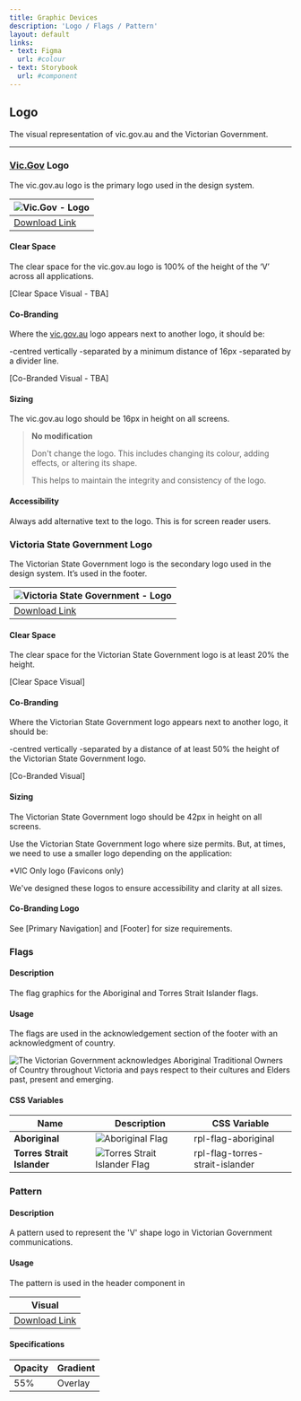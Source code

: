 ```yaml
---
title: Graphic Devices
description: 'Logo / Flags / Pattern'
layout: default
links:
- text: Figma
  url: #colour
- text: Storybook
  url: #component
---
```


## Logo

The visual representation of vic.gov.au and the Victorian Government.

---

### [Vic.Gov](https://www.vic.gov.au/) Logo

The vic.gov.au logo is the primary logo used in the design system.

|![Vic.Gov - Logo](/assets/img/vic-gov-au-logo.png) |
|---------------------------- |
| [Download Link](https://www.vic.gov.au/)  |

#### Clear Space

The clear space for the vic.gov.au logo is 100% of the height of the ‘V’ across all applications.

[Clear Space Visual - TBA]

#### Co-Branding

Where the [vic.gov.au](https://www.vic.gov.au/) logo appears next to another logo, it should be:

-centred vertically
-separated by a minimum distance of 16px
-separated by a divider line.

[Co-Branded Visual - TBA]

#### Sizing

The vic.gov.au logo should be 16px in height on all screens.

>**No modification** 
>
>Don't change the logo. This includes changing its colour, adding effects, or altering its shape.
>
>This helps to maintain the integrity and consistency of the logo.

#### Accessibility 

Always add alternative text to the logo. This is for screen reader users.

### Victoria State Government Logo

The Victorian State Government logo is the secondary logo used in the design system. It’s used in the footer. 

|![Victoria State Government - Logo](/assets/img/vic-state-gov-logo.png) |
|---------------------------- |
| [Download Link](https://www.vic.gov.au/)  |

#### Clear Space

The clear space for the Victorian State Government logo is at least 20% the height.

[Clear Space Visual]

#### Co-Branding
Where the Victorian State Government logo appears next to another logo, it should be:

-centred vertically
-separated by a distance of at least 50% the height of the Victorian State Government logo.

[Co-Branded Visual]

#### Sizing

The Victorian State Government logo should be 42px in height on all screens.

Use the Victorian State Government logo where size permits. But, at times, we need to use a smaller logo depending on the application:

*VIC Only logo (Favicons only)

We've designed these logos to ensure accessibility and clarity at all sizes.

#### Co-Branding Logo

See [Primary Navigation] and [Footer] for size requirements.

### Flags

#### Description
The flag graphics for the Aboriginal and Torres Strait Islander flags. 

#### Usage
The flags are used in the acknowledgement section of the footer with an acknowledgment of country. 


![The Victorian Government acknowledges Aboriginal Traditional Owners of Country throughout Victoria and pays respect to their cultures and Elders past, present and emerging.](/assets/img/flags-acknowledgement.png)


#### CSS Variables

| **Name**  | **Description**      | **CSS Variable**   |
| ------ | ---------------------------- |---------------------------- |
| **Aboriginal** | ![Aboriginal Flag](/assets/img/flag-aboriginal.png)  |rpl-flag-aboriginal  |
| **Torres Strait Islander**  | ![Torres Strait Islander Flag](/assets/img/flag-torres-strait-islander.png)  |rpl-flag-torres-strait-islander  |

### Pattern

#### Description

A pattern used to represent the 'V' shape logo in Victorian Government communications. 

#### Usage

The pattern is used in the header component in 

|**Visual**|
|---------- |
| [Download Link](https://www.vic.gov.au/)  |

#### Specifications

| **Opacity**  | **Gradient**           |
| ------ | ---------------------------- |
| 55% | Overlay  |



